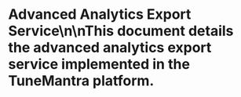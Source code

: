 # Advanced Analytics Export Service\n\nThis document details the advanced analytics export service implemented in the TuneMantra platform.
